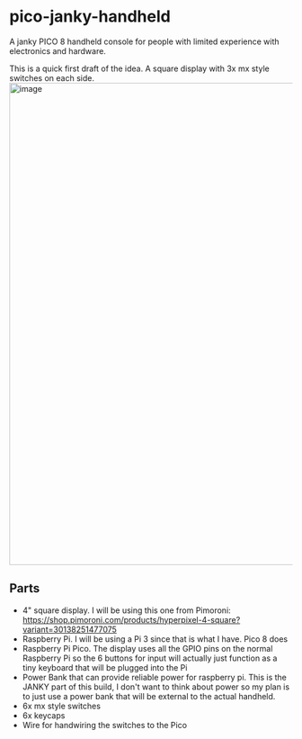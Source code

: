 # pico-janky-handheld
A janky PICO 8 handheld console for people with limited experience with electronics and hardware.

This is a quick first draft of the idea. A square display with 3x mx style switches on each side.
<img width="857" alt="image" src="https://github.com/marcentusch/pico-janky-handheld/assets/14914250/af5d0b8e-2a7e-4835-86a6-c1ec021b00bf">

## Parts
- 4" square display. I will be using this one from Pimoroni: https://shop.pimoroni.com/products/hyperpixel-4-square?variant=30138251477075
- Raspberry Pi. I will be using a Pi 3 since that is what I have. Pico 8 does
- Raspberry Pi Pico. The display uses all the GPIO pins on the normal Raspberry Pi so the 6 buttons for input will actually just function as a tiny keyboard that will be plugged into the Pi
- Power Bank that can provide reliable power for raspberry pi. This is the JANKY part of this build, I don't want to think about power so my plan is to just use a power bank that will be external to the actual handheld.
- 6x mx style switches
- 6x keycaps
- Wire for handwiring the switches to the Pico
